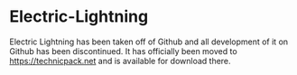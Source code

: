 # Electric-Lightning
Electric Lightning has been taken off of Github and all development of it on Github has been discontinued. It has officially been moved to https://technicpack.net and is available for download there.
